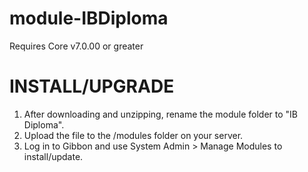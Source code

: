 module-IBDiploma
================
Requires Core v7.0.00 or greater


INSTALL/UPGRADE
===============
1. After downloading and unzipping, rename the module folder to "IB Diploma".
2. Upload the file to the /modules folder on your server.
3. Log in to Gibbon and use System Admin > Manage Modules to install/update.
